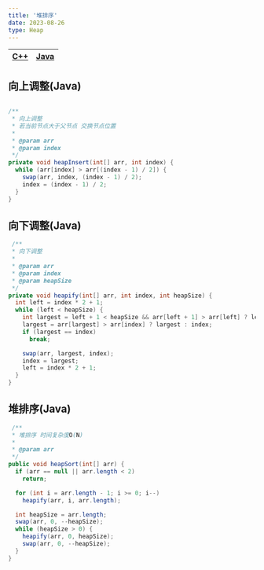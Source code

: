 ```yaml
---
title: '堆排序'
date: 2023-08-26
type: Heap
---
```


| [C++](https://github.com/ZhengKe996/DS/blob/main/src/heap/heap_sort.cpp) | [Java](https://github.com/ZhengKe996/DS/blob/main/src/heap/heap_sort.java) |
| :----------------------------------------------------------------------: | :------------------------------------------------------------------------: |

## 向上调整(Java)

```java

/**
 * 向上调整
 * 若当前节点大于父节点 交换节点位置
 *
 * @param arr
 * @param index
 */
private void heapInsert(int[] arr, int index) {
  while (arr[index] > arr[(index - 1) / 2]) {
    swap(arr, index, (index - 1) / 2);
    index = (index - 1) / 2;
  }
}
```

## 向下调整(Java)

```java
 /**
 * 向下调整
 *
 * @param arr
 * @param index
 * @param heapSize
 */
private void heapify(int[] arr, int index, int heapSize) {
  int left = index * 2 + 1;
  while (left < heapSize) {
    int largest = left + 1 < heapSize && arr[left + 1] > arr[left] ? left + 1 : left; // 比较左右孩子的下标，赋值给largest
    largest = arr[largest] > arr[index] ? largest : index;
    if (largest == index)
      break;

    swap(arr, largest, index);
    index = largest;
    left = index * 2 + 1;
  }
}
```

## 堆排序(Java)

```java
 /**
 * 堆排序 时间复杂度O(N)
 *
 * @param arr
 */
public void heapSort(int[] arr) {
  if (arr == null || arr.length < 2)
    return;

  for (int i = arr.length - 1; i >= 0; i--)
    heapify(arr, i, arr.length);

  int heapSize = arr.length;
  swap(arr, 0, --heapSize);
  while (heapSize > 0) {
    heapify(arr, 0, heapSize);
    swap(arr, 0, --heapSize);
  }
}
```
